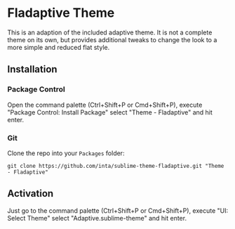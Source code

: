 Fladaptive Theme
================

This is an adaption of the included adaptive theme. It is not a complete theme
on its own, but provides additional tweaks to change the look to a more simple
and reduced flat style.


Installation
------------

### Package Control
Open the command palette (Ctrl+Shift+P or Cmd+Shift+P), execute "Package
Control: Install Package" select "Theme - Fladaptive" and hit enter.

### Git
Clone the repo into your `Packages` folder:
```
git clone https://github.com/inta/sublime-theme-fladaptive.git "Theme - Fladaptive"
```


Activation
----------

Just go to the command palette (Ctrl+Shift+P or Cmd+Shift+P), execute
"UI: Select Theme" select "Adaptive.sublime-theme" and hit enter.
